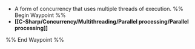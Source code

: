 - A form of concurrency that uses multiple threads of execution.
%% Begin Waypoint %%
- **[[C-Sharp/Concurrency/Multithreading/Parallel processing/Parallel processing]]**

%% End Waypoint %%

